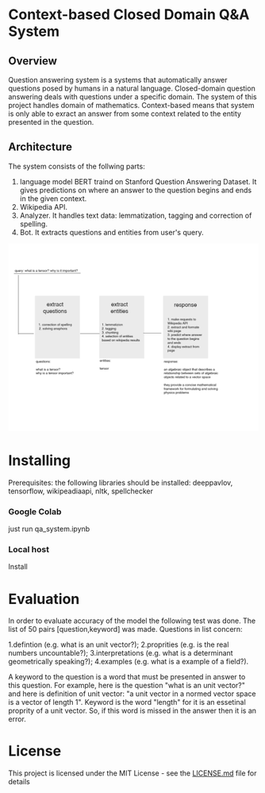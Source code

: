 # Context-based Closed Domain Q&A System

## Overview

Question answering system is a systems that automatically answer questions posed by humans in a natural language. Closed-domain 
question answering deals with questions under a specific domain. The system of this project handles domain of mathematics. 
Context-based means that system is only able to exract an answer from some context related to the entity presented in the question.  

## Architecture

The system consists of the follwing parts: 

1. language model BERT traind on Stanford Question Answering Dataset. It gives predictions on where an answer to the question
begins and ends in the given context.
2. Wikipedia API.
3. Analyzer. It handles text data: lemmatization, tagging and correction of spelling.
4. Bot. It extracts questions and entities from user's query. 

![diagram](https://github.com/constantin50/machine_learning/blob/master/qa_system/diagram.png)


# Installing

Prerequisites: the following libraries should be installed: deeppavlov, tensorflow, wikipeadiaapi, nltk, spellchecker 

### Google Colab
just run qa_system.ipynb

### Local host
Install 



# Evaluation 

In order to evaluate accuracy of the model the following test was done. The list of 50 pairs [question,keyword] 
was made. Questions in list concern:

1.defintion (e.g. what is an unit vector?);
2.proprities (e.g. is the real numbers uncountable?);
3.interpretations (e.g. what is a determinant geometrically speaking?);
4.examples (e.g. what is a example of a field?).

A keyword to the question is a word that must be presented in answer to this question. For example, here is the question 
"what is an unit vector?" and here is definition of unit vector: "a unit vector in a normed vector space is a vector of length 1".
Keyword is the word "length" for it is an essetinal proprity of a unit vector. So, if this word is missed in the answer then
it is an error. 

# License

This project is licensed under the MIT License - see the [LICENSE.md](LICENSE.md) file for details


